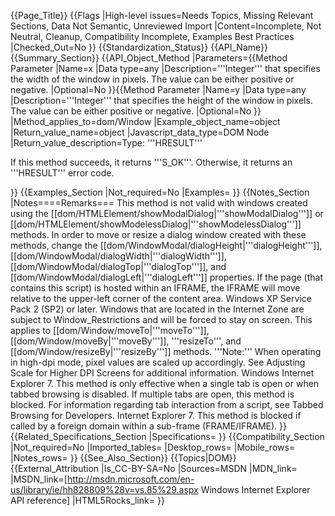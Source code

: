 {{Page_Title}}
{{Flags
|High-level issues=Needs Topics, Missing Relevant Sections, Data Not Semantic, Unreviewed Import
|Content=Incomplete, Not Neutral, Cleanup, Compatibility Incomplete, Examples Best Practices
|Checked_Out=No
}}
{{Standardization_Status}}
{{API_Name}}
{{Summary_Section}}
{{API_Object_Method
|Parameters={{Method Parameter
|Name=x
|Data type=any
|Description='''Integer''' that specifies the width of the window in pixels. The value can be either positive or negative.
|Optional=No
}}{{Method Parameter
|Name=y
|Data type=any
|Description='''Integer''' that specifies the height of the window in pixels. The value can be either positive or negative.
|Optional=No
}}
|Method_applies_to=dom/Window
|Example_object_name=object
|Return_value_name=object
|Javascript_data_type=DOM Node
|Return_value_description=Type: '''HRESULT'''

If this method succeeds, it returns '''S_OK'''. Otherwise, it returns an '''HRESULT''' error code.

}}
{{Examples_Section
|Not_required=No
|Examples=
}}
{{Notes_Section
|Notes====Remarks===
This method is not valid with windows created using the [[dom/HTMLElement/showModalDialog|'''showModalDialog''']] or [[dom/HTMLElement/showModelessDialog|'''showModelessDialog''']] methods. In order to move or resize a dialog window created with these methods, change the [[dom/WindowModal/dialogHeight|'''dialogHeight''']], [[dom/WindowModal/dialogWidth|'''dialogWidth''']], [[dom/WindowModal/dialogTop|'''dialogTop''']], and [[dom/WindowModal/dialogLeft|'''dialogLeft''']] properties.
If the page (that contains this script) is hosted within an IFRAME, the IFRAME will move relative to the upper-left corner of the content area.
Windows XP Service Pack 2 (SP2) or later. Windows that are located in the Internet Zone are subject to Window_Restrictions and will be forced to stay on screen. This applies to [[dom/Window/moveTo|'''moveTo''']], [[dom/Window/moveBy|'''moveBy''']], '''resizeTo''', and [[dom/Window/resizeBy|'''resizeBy''']] methods.
'''Note:''' When operating in high-dpi mode, pixel values are scaled up accordingly. See Adjusting Scale for Higher DPI Screens for additional information.
Windows Internet Explorer 7. This method is only effective when a single tab is open or when tabbed browsing is disabled.  If multiple tabs are open, this method is blocked.  For information regarding tab interaction from a script, see Tabbed Browsing for Developers.
Internet Explorer 7. This method is blocked if called by a foreign domain within a sub-frame (FRAME/IFRAME).
}}
{{Related_Specifications_Section
|Specifications=
}}
{{Compatibility_Section
|Not_required=No
|Imported_tables=
|Desktop_rows=
|Mobile_rows=
|Notes_rows=
}}
{{See_Also_Section}}
{{Topics|DOM}}
{{External_Attribution
|Is_CC-BY-SA=No
|Sources=MSDN
|MDN_link=
|MSDN_link=[http://msdn.microsoft.com/en-us/library/ie/hh828809%28v=vs.85%29.aspx Windows Internet Explorer API reference]
|HTML5Rocks_link=
}}